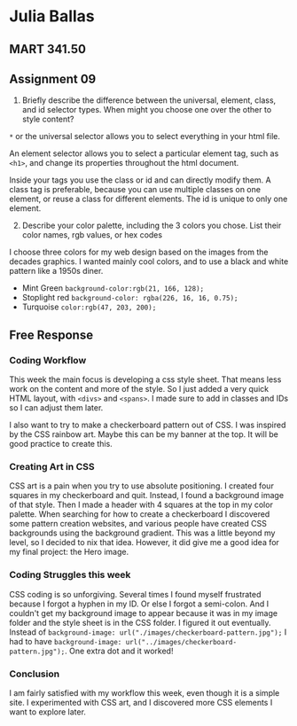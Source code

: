 # Julia Ballas

## MART 341.50

## Assignment 09

1. Briefly describe the difference between the universal, element, class, and id selector types. When might you choose one over the other to style content?

  `*` or the universal selector allows you to select everything in your html file.

  An element selector allows you to select a particular element tag, such as `<h1>`, and change its properties throughout the html document.

  Inside your tags you use the class or id and can directly modify them. A class tag is preferable, because you can use multiple classes on one element, or reuse a class for different elements. The id is unique to only one element.


2. Describe your color palette, including the 3 colors you chose. List their color names, rgb values, or hex codes

  I choose three colors for my web design based on the images from the decades graphics. I wanted mainly cool colors, and to use a black and white pattern like a 1950s diner.

  - Mint Green `background-color:rgb(21, 166, 128);`
  - Stoplight red     `background-color: rgba(226, 16, 16, 0.75);`
  - Turquoise `color:rgb(47, 203, 200);`


## Free Response

### Coding Workflow

This week the main focus is developing a css style sheet. That means less work on the content and more of the style. So I just added a very quick HTML layout, with `<divs>` and `<spans>`. I made sure to add in classes and IDs so I can adjust them later.

I also want to try to make a checkerboard pattern out of CSS. I was inspired by the CSS rainbow art. Maybe this can be my banner at the top. It will be good practice to create this.

### Creating Art in CSS

CSS art is a pain when you try to use absolute positioning. I created four squares in my checkerboard and quit. Instead, I found a background image of that style. Then I made a header with 4 squares at the top in my color palette. When searching for how to create a checkerboard I discovered some pattern creation websites, and various people have created CSS backgrounds using the background gradient. This was a little beyond my level, so I decided to nix that idea. However, it did give me a good idea for my final project: the Hero image.

### Coding Struggles this week

CSS coding is so unforgiving. Several times I found myself frustrated because I forgot a hyphen in my ID. Or else I forgot a semi-colon. And I couldn't get my background image to appear because it was in my image folder and the style sheet is in the CSS folder. I figured it out eventually. Instead of `background-image: url("./images/checkerboard-pattern.jpg");` I had to have `background-image: url("../images/checkerboard-pattern.jpg");`. One extra dot and it worked!

### Conclusion

I am fairly satisfied with my workflow this week, even though it is a simple site. I experimented with CSS art, and I discovered more CSS elements I want to explore later.
